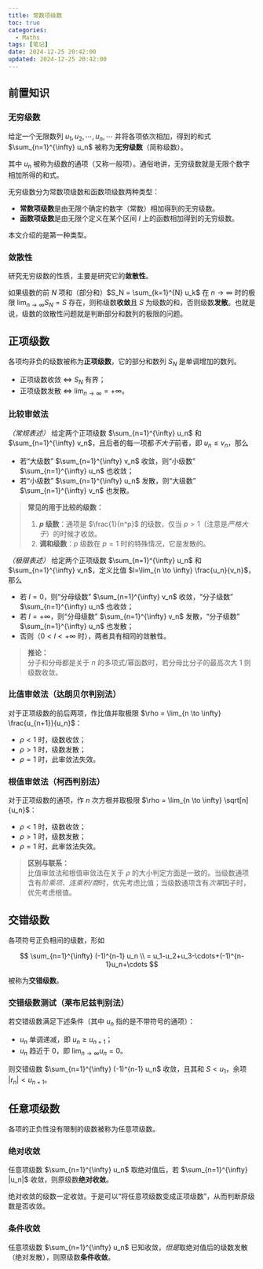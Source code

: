 ```yaml
---
title: 常数项级数
toc: true
categories:
  - Maths
tags: [笔记]
date: 2024-12-25 20:42:00
updated: 2024-12-25 20:42:00
---
```

## 前置知识

### 无穷级数

给定一个无限数列 $u_1,u_2,\cdots,u_n,\cdots$ 并将各项依次相加，得到的和式 $\sum_{n=1}^{\infty} u_n$ 被称为**无穷级数**（简称级数）。

其中 $u_n$ 被称为级数的通项（又称一般项）。通俗地讲，无穷级数就是无限个数字相加所得的和式。

<!-- more -->

无穷级数分为常数项级数和函数项级数两种类型：

- **常数项级数**是由无限个确定的数字（常数）相加得到的无穷级数。
- **函数项级数**是由无限个定义在某个区间 $I$ 上的函数相加得到的无穷级数。

本文介绍的是第一种类型。

### 敛散性

研究无穷级数的性质，主要是研究它的**敛散性**。

如果级数的前 $N$ 项和（部分和）$S_N = \sum_{k=1}^{N} u_k$ 在 $n \to \infty$ 时的极限 $\lim_{n \to \infty} S_N = S$ 存在，则称级数**收敛**且 $S$ 为级数的和，否则级数**发散**。也就是说，级数的敛散性问题就是判断部分和数列的极限的问题。

## 正项级数

各项均非负的级数被称为**正项级数**，它的部分和数列 $S_N$ 是单调增加的数列。

- 正项级数收敛 $\Leftrightarrow$ $S_N$ 有界；
- 正项级数发散 $\Leftrightarrow$ $\lim_{n \to \infty}=+\infty$。

### 比较审敛法

*（常规表述）* 给定两个正项级数 $\sum_{n=1}^{\infty} u_n$ 和 $\sum_{n=1}^{\infty} v_n$，且后者的每一项都*不大于*前者，即 $u_n \leq v_n$，那么

- 若“大级数” $\sum_{n=1}^{\infty} v_n$ 收敛，则“小级数” $\sum_{n=1}^{\infty} u_n$ 也收敛；
- 若“小级数” $\sum_{n=1}^{\infty} u_n$ 发散，则“大级数” $\sum_{n=1}^{\infty} v_n$ 也发散。

> **常见的用于比较的级数：**  
> 1. **$p$ 级数**：通项是 $\frac{1}{n^p}$ 的级数，仅当 $p>1$（注意是*严格大于*）的时候才收敛。
> 2. **调和级数**：$p$ 级数在 $p=1$ 时的特殊情况，它是发散的。

*（极限表述）* 给定两个正项级数 $\sum_{n=1}^{\infty} u_n$ 和 $\sum_{n=1}^{\infty} v_n$，定义比值 $l=\lim_{n \to \infty} \frac{u_n}{v_n}$，那么

- 若 $l=0$，则“分母级数” $\sum_{n=1}^{\infty} v_n$ 收敛，“分子级数” $\sum_{n=1}^{\infty} u_n$ 也收敛；
- 若 $l=+\infty$，则“分母级数” $\sum_{n=1}^{\infty} v_n$ 发散，“分子级数” $\sum_{n=1}^{\infty} u_n$ 也发散；
- 否则（$0<l<+\infty$ 时），两者具有相同的敛散性。

> **推论：**  
> 分子和分母都是关于 $n$ 的多项式/幂函数时，若分母比分子的最高次大 $1$ 则级数收敛。

### 比值审敛法（达朗贝尔判别法）

对于正项级数的前后两项，作比值并取极限 $\rho = \lim_{n \to \infty} \frac{u_{n+1}}{u_n}$：

- $\rho<1$ 时，级数收敛；
- $\rho>1$ 时，级数发散；
- $\rho=1$ 时，此审敛法失效。

### 根值审敛法（柯西判别法）

对于正项级数的通项，作 $n$ 次方根并取极限 $\rho = \lim_{n \to \infty} \sqrt[n]{u_n}$：

- $\rho<1$ 时，级数收敛；
- $\rho>1$ 时，级数发散；
- $\rho=1$ 时，此审敛法失效。

> **区别与联系：**  
> 比值审敛法和根值审敛法在关于 $\rho$ 的大小判定方面是一致的。当级数通项含有*阶乘项、连乘积/商*时，优先考虑比值；当级数通项含有*次幂*因子时，优先考虑根值。

## 交错级数

各项符号正负相间的级数，形如

$$
\sum_{n=1}^{\infty} (-1)^{n-1} u_n \\
= u_1-u_2+u_3-\cdots+(-1)^{n-1}u_n+\cdots
$$

被称为**交错级数**。

### 交错级数测试（莱布尼兹判别法）

若交错级数满足下述条件（其中 $u_n$ 指的是不带符号的通项）：

- $u_n$ 单调递减，即 $u_n \geq u_{n+1}$；
- $u_n$ 趋近于 $0$，即 $\lim_{n \to \infty} u_n = 0$。

则交错级数 $\sum_{n=1}^{\infty} (-1)^{n-1} u_n$ 收敛，且其和 $S<u_1$，余项 $|r_n|<u_{n+1}$。

## 任意项级数

各项的正负性没有限制的级数被称为任意项级数。

### 绝对收敛

任意项级数 $\sum_{n=1}^{\infty} u_n$ 取绝对值后，若 $\sum_{n=1}^{\infty} |u_n|$ 收敛，则原级数**绝对收敛**。

绝对收敛的级数一定收敛。于是可以“将任意项级数变成正项级数”，从而判断原级数是否收敛。

### 条件收敛

任意项级数 $\sum_{n=1}^{\infty} u_n$ 已知收敛，*但是*取绝对值后的级数发散（绝对发散），则原级数**条件收敛**。
